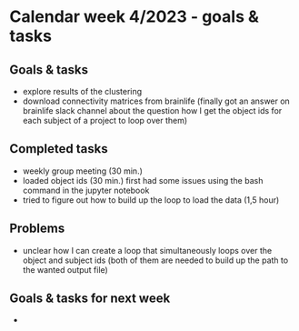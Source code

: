 # Calendar week 4/2023 - goals & tasks

## Goals & tasks
- explore results of the clustering
- download connectivity matrices from brainlife (finally got an answer on brainlife slack channel about the question how I get the object ids for each subject of a project to loop over them)



## Completed tasks
- weekly group meeting (30 min.)
- loaded object ids (30 min.)
    first had some issues using the bash command in the jupyter notebook
- tried to figure out how to build up the loop to load the data (1,5 hour)

## Problems
- unclear how I can create a loop that simultaneously loops over the object and subject ids (both of them are needed to build up the path to the wanted output file)

## Goals & tasks for next week
- 
